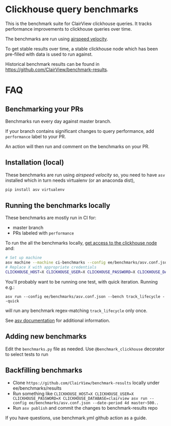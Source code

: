 # Clickhouse query benchmarks

This is the benchmark suite for ClairView clickhouse queries. It tracks performance improvements to clickhouse queries over time.

The benchmarks are run using [airspeed velocity](https://asv.readthedocs.io/).

To get stable results over time, a stable clickhouse node which has been pre-filled with data is used to run against.

Historical benchmark results can be found in https://github.com/ClairView/benchmark-results.

# FAQ

## Benchmarking your PRs

Benchmarks run every day against master branch.

If your branch contains significant changes to query performance, add `performance` label to your PR.

An action will then run and comment on the benchmarks on your PR.

## Installation (local)

These benchmarks are run using *airspeed velocity* so, you need to have
``asv`` installed which in turn needs virtualenv (or an anaconda dist),

```bash
pip install asv virtualenv
```

## Running the benchmarks locally

These benchmarks are mostly run in CI for:
- master branch
- PRs labeled with `performance`

To run the all the benchmarks locally, [get access to the clickhouse node](https://github.com/ClairView/vpc/blob/main/client_values/benchmarking/values.yaml) and:

```bash
# Set up machine
asv machine --machine ci-benchmarks --config ee/benchmarks/asv.conf.json
# Replace X with appropriate credentials
CLICKHOUSE_HOST=X CLICKHOUSE_USER=X CLICKHOUSE_PASSWORD=X CLICKHOUSE_DATABASE=clairview asv run --config ee/benchmarks/asv.conf.json
```

You'll probably want to be running one test, with quick iteration. Running e.g.:

```
asv run --config ee/benchmarks/asv.conf.json --bench track_lifecycle --quick
```

will run any benchmark regex-matching `track_lifecycle` only once.

See [asv documentation](https://asv.readthedocs.io/en/stable/commands.html#asv-run) for additional information.

## Adding new benchmarks

Edit the `benchmarks.py` file as needed. Use `@benchmark_clickhouse` decorator to select tests to run

## Backfilling benchmarks

- Clone `https://github.com/ClairView/benchmark-results` locally under ee/benchmarks/results
- Run something like `CLICKHOUSE_HOST=X CLICKHOUSE_USER=X CLICKHOUSE_PASSWORD=X CLICKHOUSE_DATABASE=clairview asv run --config ee/benchmarks/asv.conf.json --date-period 4d master~500..`
- Run `asv publish` and commit the changes to benchmark-results repo

If you have questions, use benchmark.yml github action as a guide.
